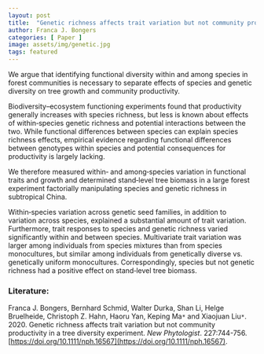 ```yaml
---
layout: post
title:  "Genetic richness affects trait variation but not community productivity in a tree diversity experiment"
author: Franca J. Bongers
categories: [ Paper ]
image: assets/img/genetic.jpg
tags: featured
---
```


We argue that identifying functional diversity within and among species in forest communities is necessary to separate effects of species and genetic diversity on tree growth and community productivity.

Biodiversity–ecosystem functioning experiments found that productivity generally increases with species richness, but less is known about effects of within‐species genetic richness and potential interactions between the two. While functional differences between species can explain species richness effects, empirical evidence regarding functional differences between genotypes within species and potential consequences for productivity is largely lacking.

We therefore measured within‐ and among‐species variation in functional traits and growth and determined stand‐level tree biomass in a large forest experiment factorially manipulating species and genetic richness in subtropical China.

Within‐species variation across genetic seed families, in addition to variation across species, explained a substantial amount of trait variation. Furthermore, trait responses to species and genetic richness varied significantly within and between species. Multivariate trait variation was larger among individuals from species mixtures than from species monocultures, but similar among individuals from genetically diverse vs. genetically uniform monocultures. Correspondingly, species but not genetic richness had a positive effect on stand‐level tree biomass.

### Literature:
Franca J. Bongers, Bernhard Schmid, Walter Durka, Shan Li, Helge Bruelheide, Christoph Z. Hahn, Haoru Yan, Keping Ma<code>&ast;</code> and Xiaojuan Liu<code>&ast;</code>. 2020. Genetic richness affects trait variation but not community productivity in a tree diversity experiment. *New Phytologist*. 227:744-756. [https://doi.org/10.1111/nph.16567](https://doi.org/10.1111/nph.16567).
